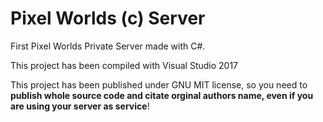# Pixel Worlds (c) Server
First Pixel Worlds Private Server made with C#.

This project has been compiled with Visual Studio 2017

This project has been published under GNU MIT license, so you need to **publish whole source code and citate orginal authors name, even if you are using your server as service**!

